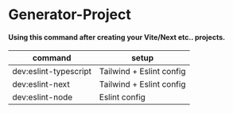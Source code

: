 ﻿# Generator-Project

#### Using this command after creating your Vite/Next etc.. projects.

| command | setup |
| ------ | ------ |
| dev:eslint-typescript | Tailwind + Eslint config |
| dev:eslint-next | Tailwind + Eslint config |
| dev:eslint-node | Eslint config |
